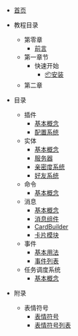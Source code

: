 - [首页](HomePage.md)

- 教程目录
  - 第零章
    - [前言](教程/第零章/Preparation.md)
  - 第一章节
    - 快速开始
      - [📦安装](教程/第一章/Install.md)
  - 第二章

- 目录
  - 插件
    - [基本概念](文档/插件/Index.md)
    - [配置系统](文档/插件/Config.md)
  - 实体
    - [基本概念](文档/实体/Index.md)
    - [服务器](文档/实体/Guild.md)
    - [亲密度系统](文档/实体/Intimacy.md)
    - [好友系统](文档/实体/Friend.md)
  - 命令
    - [基本概念](文档/命令/Index.md)
  - 消息
    - [基本概念](文档/消息/Index.md)
    - [消息组件](文档/消息/MessageComponent.md)
    - [CardBuilder](文档/消息/CardBuilder.md)
    - [卡片模块](文档/消息/CardModule.md)
  - 事件
    - [基本用法](文档/事件/Index.md)
    - [事件列表](文档/事件/EventList.md)
  - 任务调度系统
    - [基本概念](文档/任务调度系统/Index.md)
- 附录
  - 表情符号
    - [表情符号](附录/表情符号/emoji.md)
    - [表情符号列表](附录/表情符号/emoji-list.md)

